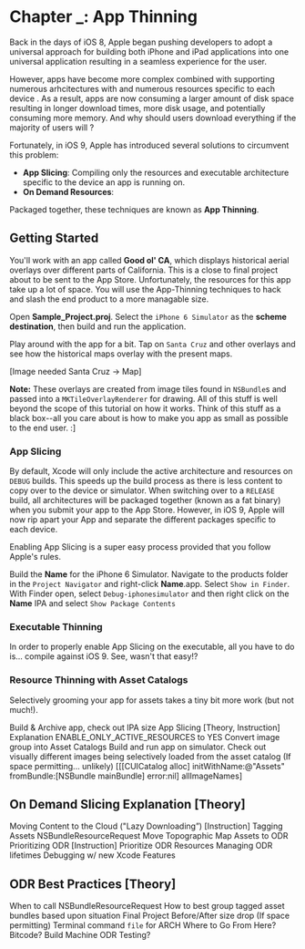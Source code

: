 # Chapter _: App Thinning

Back in the days of iOS 8, Apple began pushing developers to adopt a universal approach for building both iPhone and iPad applications into one universal application resulting in a seamless experience for the user. 

However, apps have become more complex combined with supporting numerous arhcitectures with and numerous resources specific to each device . As a result, apps are now consuming a larger amount of disk space resulting in longer download times, more disk usage, and potentially consuming more memory. And why should users download everything if the majority of users will ?

Fortunately, in iOS 9, Apple has introduced several solutions to circumvent this problem: 
- **App Slicing**: Compiling only the resources and executable architecture specific to the device an app is running on. 
- **On Demand Resources**:   

Packaged together, these techniques are known as **App Thinning**.

## Getting Started

You'll work with an app called **Good ol' CA**, which displays historical aerial overlays over different parts of California. This is a close to final project about to be sent to the App Store. Unfortunately, the resources for this app take up a lot of space. You will use the App-Thinning techniques to hack and slash the end product to a more managable size.

Open __Sample_Project.proj__. Select the `iPhone 6 Simulator` as the **scheme destination**, then build and run the application.

Play around with the app for a bit. Tap on `Santa Cruz` and other overlays and see how the historical maps overlay with the present maps. 

[Image needed Santa Cruz -> Map]

**Note:** These overlays are created from image tiles found in `NSBundle`s and passed into a `MKTileOverlayRenderer` for drawing. All of this stuff is well beyond the scope of this tutorial on how it works. Think of this stuff as a black box--all you care about is how to make you app as small as possible to the end user. :] 

### App Slicing

By default, Xcode will only include the active architecture and resources on `DEBUG` builds. This speeds up the build process as there is less content to copy over to the device or simulator. When switching over to a `RELEASE` build, all architectures will be packaged together (known as a fat binary) when you submit your app to the App Store. However, in iOS 9, Apple will now rip apart your App and separate the different packages specific to each device. 

Enabling App Slicing is a super easy process provided that you follow Apple's rules. 

Build the __Name__ for the iPhone 6 Simulator. Navigate to the products folder in the `Project Navigator` and right-click __Name__.app. Select `Show in Finder`. With Finder open, select `Debug-iphonesimulator` and then right click on the __Name__ IPA and select `Show Package Contents`  

### Executable Thinning

In order to properly enable App Slicing on the executable, all you have to do is... compile against iOS 9. See, wasn't that easy!?




### Resource Thinning with Asset Catalogs

Selectively grooming your app for assets takes a tiny bit more work (but not much!). 


Build & Archive app, check out IPA size App Slicing [Theory, Instruction]
Explanation
ENABLE_ONLY_ACTIVE_RESOURCES to YES
Convert image group into Asset Catalogs
Build and run app on simulator. Check out visually different images being selectively loaded from the asset catalog
(If space permitting... unlikely) [[[CUICatalog alloc] initWithName:@"Assets" fromBundle:[NSBundle mainBundle] error:nil] allImageNames]

## On Demand Slicing Explanation [Theory]

Moving Content to the Cloud ("Lazy Downloading”) [Instruction] Tagging Assets
NSBundleResourceRequest
Move Topographic Map Assets to ODR Prioritizing ODR [Instruction]
Prioritize ODR Resources Managing ODR lifetimes Debugging w/ new Xcode Features


## ODR Best Practices [Theory]

When to call NSBundleResourceRequest
How to best group tagged asset bundles based upon situation
Final Project
Before/After size drop
(If space permitting) Terminal command `file` for ARCH
Where to Go From Here? Bitcode?
Build Machine ODR Testing? 